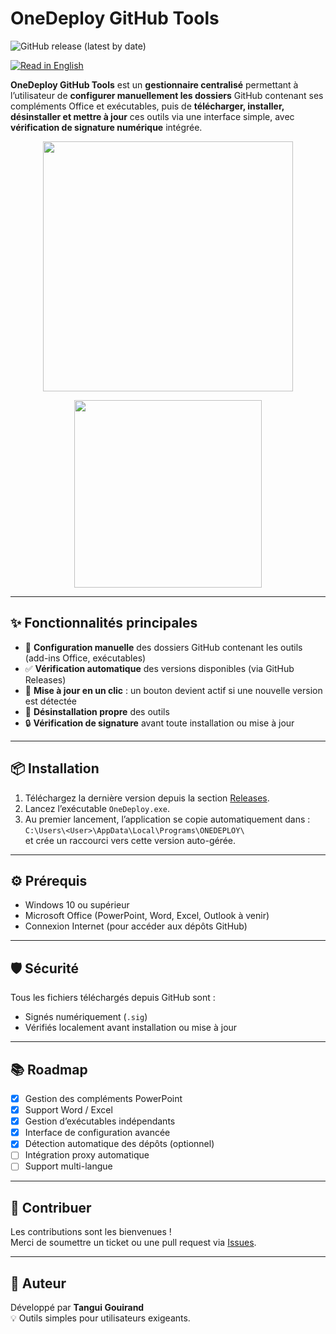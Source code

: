 # OneDeploy GitHub Tools

![GitHub release (latest by date)](https://img.shields.io/github/v/release/Tangui-Gouirand/PPT-ADDIN-MANAGER?label=version&color=blue)

[![Read in English](https://img.shields.io/badge/language-English-blue)](README.en.md)

**OneDeploy GitHub Tools** est un **gestionnaire centralisé** permettant à l’utilisateur de **configurer manuellement les dossiers** GitHub contenant ses compléments Office et exécutables, puis de **télécharger, installer, désinstaller et mettre à jour** ces outils via une interface simple, avec **vérification de signature numérique** intégrée.

<p align="center">
  <img src="https://github.com/user-attachments/assets/a3ba853d-008e-47cc-b695-501a1d8b6d66" width="400"/>
</p>

<p align="center">
  <img src="https://github.com/user-attachments/assets/ece29652-88d0-4f90-b475-a3fd01bd7ff9" width="300"/>
</p>

---

## ✨ Fonctionnalités principales

- 📁 **Configuration manuelle** des dossiers GitHub contenant les outils (add-ins Office, exécutables)
- ✅ **Vérification automatique** des versions disponibles (via GitHub Releases)
- 🔘 **Mise à jour en un clic** : un bouton devient actif si une nouvelle version est détectée
- 🧹 **Désinstallation propre** des outils
- 🔒 **Vérification de signature** avant toute installation ou mise à jour

---

## 📦 Installation

1. Téléchargez la dernière version depuis la section [Releases](https://github.com/Tangui-Gouirand/PPT-ADDIN-MANAGER/releases).
2. Lancez l’exécutable `OneDeploy.exe`.
3. Au premier lancement, l’application se copie automatiquement dans :  
   `C:\Users\<User>\AppData\Local\Programs\ONEDEPLOY\`  
   et crée un raccourci vers cette version auto-gérée.

---

## ⚙️ Prérequis

- Windows 10 ou supérieur  
- Microsoft Office (PowerPoint, Word, Excel, Outlook à venir)  
- Connexion Internet (pour accéder aux dépôts GitHub)  

---

## 🛡️ Sécurité

Tous les fichiers téléchargés depuis GitHub sont :  
- Signés numériquement (`.sig`)  
- Vérifiés localement avant installation ou mise à jour  

---

## 📚 Roadmap

- [x] Gestion des compléments PowerPoint  
- [x] Support Word / Excel  
- [x] Gestion d’exécutables indépendants  
- [x] Interface de configuration avancée  
- [x] Détection automatique des dépôts (optionnel)  
- [ ] Intégration proxy automatique
- [ ] Support multi-langue

---

## 🤝 Contribuer

Les contributions sont les bienvenues !  
Merci de soumettre un ticket ou une pull request via [Issues](https://github.com/Tangui-Gouirand/PPT-ADDIN-MANAGER/issues).

---

## 👤 Auteur

Développé par **Tangui Gouirand**  
💡 Outils simples pour utilisateurs exigeants.
